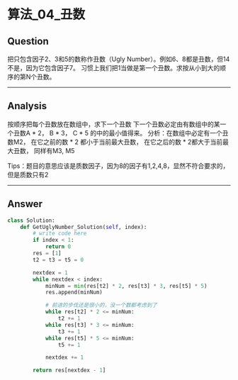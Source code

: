 # 算法_04_丑数


## Question
把只包含因子2、3和5的数称作丑数（Ugly Number）。例如6、8都是丑数，但14不是，因为它包含因子7。
习惯上我们把1当做是第一个丑数。求按从小到大的顺序的第N个丑数。

----

## Analysis
按顺序把每个丑数放在数组中，求下一个丑数
下一个丑数必定由有数组中的某一个丑数A * 2， B * 3， C * 5 的中的最小值得来。
分析：在数组中必定有一个丑数M2， 在它之前的数 * 2 都小于当前最大丑数， 在它之后的数 * 2都大于当前最大丑数，
同样有M3, M5

Tips：题目的意思应该是质数因子，因为8的因子有1,2,4,8，显然不符合要求的，但是质数只有2

----

## Answer
```python
class Solution:
    def GetUglyNumber_Solution(self, index):
        # write code here
        if index < 1:
            return 0
        res = [1]
        t2 = t3 = t5 = 0

        nextdex = 1
        while nextdex < index:
            minNum = min(res[t2] * 2, res[t3] * 3, res[t5] * 5)
            res.append(minNum)

            # 前进的步伐还是很小的，没一个数都考虑到了
            while res[t2] * 2 <= minNum:
                t2 += 1
            while res[t3] * 3 <= minNum:
                t3 += 1
            while res[t5] * 5 <= minNum:
                t5 += 1

            nextdex += 1

        return res[nextdex - 1]
```